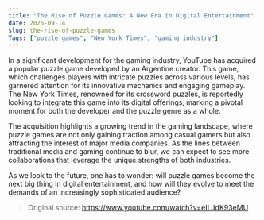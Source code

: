 ```yaml
---
title: "The Rise of Puzzle Games: A New Era in Digital Entertainment"
date: 2025-09-14
slug: the-rise-of-puzzle-games
Tags: ["puzzle games", "New York Times", "gaming industry"]
---
```


In a significant development for the gaming industry, YouTube has acquired a popular puzzle game developed by an Argentine creator. This game, which challenges players with intricate puzzles across various levels, has garnered attention for its innovative mechanics and engaging gameplay. The New York Times, renowned for its crossword puzzles, is reportedly looking to integrate this game into its digital offerings, marking a pivotal moment for both the developer and the puzzle genre as a whole.

The acquisition highlights a growing trend in the gaming landscape, where puzzle games are not only gaining traction among casual gamers but also attracting the interest of major media companies. As the lines between traditional media and gaming continue to blur, we can expect to see more collaborations that leverage the unique strengths of both industries. 

As we look to the future, one has to wonder: will puzzle games become the next big thing in digital entertainment, and how will they evolve to meet the demands of an increasingly sophisticated audience?
> Original source: https://www.youtube.com/watch?v=eILJdK93eMU
